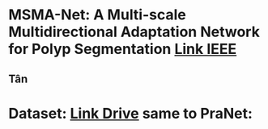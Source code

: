 
# MSMA-Net: A Multi-scale Multidirectional Adaptation Network for Polyp Segmentation [Link IEEE](https://ieeexplore.ieee.org/abstract/document/10013878)
## Tân

# Dataset: [Link Drive](https://drive.google.com/drive/u/0/folders/1FlwUm2eFE_bU2Va5EzdsLrDastXQ_5tz) same to PraNet:
